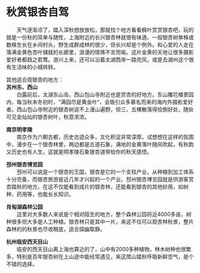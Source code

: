 # 秋赏银杏自驾  

&emsp;&emsp;天气逐渐凉了，踏入深秋想放放松，那就找个地方看看枫叶赏赏银杏吧，玩的就是一份秋的简单与随性，上海附近的长兴银杏林就很有味道。一般银杏树单株或数株生长在乡间村头，野生成群成林的很少，但长兴却是个例外。和心爱的人走在落满金黄色杏叶铺就的长廊里，浪漫的情愫不言而喻。这片金黄的天地让很多摄影爱好者都趋之若鹜。游兴上来，还可以沿着太湖西岸一路兜风，或是去湖州这个很有生活味的小城转转。  

其他适合观银杏的地方：  
**苏州东、西山**  
&emsp;&emsp;白露前后，太湖东山岛，西山包山寺附近也是赏杏的好地方。东山雕花楼景园内，每当秋末冬初时，“满园尽是黄金叶”，会吸引众多慕名而来的海内外摄影爱好者。西山包山寺附近的银杏树说不上漫山遍野，但三、五棵散落得恰倒好处，随处可见金灿灿的银杏树叶，秋意浓浓。  

**南京明孝陵**  
&emsp;&emsp;南京作为六朝古都，历史古迹众多，文化积淀非常深厚。试想想在这样的氛围中，漫步在一个银杏林里，两边都是古道石象，满地的金黄落叶随风吹起，有秋韵又历史也有人生。这就是明孝陵石象银杏道带给你的秋天感悟。  

**邳州银杏博览园**  
&emsp;&emsp;邳州可以说是一个银杏的王国，银杏是它的一个支柱产业，从种植到加工体系十分完备，而银杏旅游是近几年才兴起的一个产业。邳州银杏博览园就是供游客赏杏踏秋的地方。在这不仅能看到成片的银杏林，还能看到银杏的其他妙用，如树种、药用等，也能长长知识。  

**肖甸湖森林公园**  
&emsp;&emsp;这里对大多数人来说是个相对陌生的地方，整个森林公园将近4000多亩，树种很多但大多是人工种植。银杏林只是其中一片，来这不仅可以观杏林秋景，整片森林的的秋景也尽收眼底，适合探幽取静。  

**杭州临安西天目山**  
&emsp;&emsp;临安的西天目山离上海也算近的了，山中有2000多种植物，林木树种也很繁多，特别是百年银杏树在上山途中能经常遇见，来这爬山踏秋呼吸新鲜空气，是个不错的选择。  
